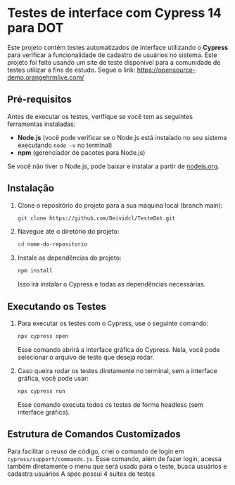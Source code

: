 # Testes de interface com Cypress 14 para DOT

Este projeto contém testes automatizados de interface utilizando o **Cypress** para verificar a funcionalidade de cadastro de usuários no sistema.
Este projeto foi feito usando um site de teste disponivel para a comunidade de testes utilizar a fins de estudo. Segue o link:
https://opensource-demo.orangehrmlive.com/

## Pré-requisitos

Antes de executar os testes, verifique se você tem as seguintes ferramentas instaladas:

- **Node.js** (você pode verificar se o Node.js está instalado no seu sistema executando `node -v` no terminal)
- **npm** (gerenciador de pacotes para Node.js)

Se você não tiver o Node.js, pode baixar e instalar a partir de [nodejs.org](https://nodejs.org/).

## Instalação

1. Clone o repositório do projeto para a sua máquina local (branch main):
    ```bash
    git clone https://github.com/Deividcl/TesteDot.git
    ```
2. Navegue até o diretório do projeto:
    ```bash
    cd nome-do-repositorio
    ```
3. Instale as dependências do projeto:
    ```bash
    npm install
    ```
    Isso irá instalar o Cypress e todas as dependências necessárias.

## Executando os Testes
1. Para executar os testes com o Cypress, use o seguinte comando:
    ```bash
    npx cypress open
    ```
    Esse comando abrirá a interface gráfica do Cypress. Nela, você pode selecionar o arquivo de teste que deseja rodar.

2. Caso queira rodar os testes diretamente no terminal, sem a interface gráfica, você pode usar:
    ```bash
    npx cypress run
    ```
    Esse comando executa todos os testes de forma headless (sem interface gráfica).

## Estrutura de Comandos Customizados
Para facilitar o reuso de código, criei o comando de login em `cypress/support/commands.js`. 
Esse comando, além de fazer login, acessa também diretamente o menu que será usado para o teste, busca usuários e cadastra usuários
A spec possui 4 suites de testes
  
